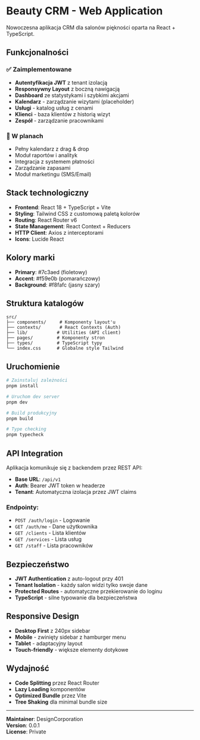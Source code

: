 # Beauty CRM - Web Application

Nowoczesna aplikacja CRM dla salonów piękności oparta na React + TypeScript.

## Funkcjonalności

### ✅ Zaimplementowane
- **Autentyfikacja JWT** z tenant izolacją
- **Responsywny Layout** z boczną nawigacją
- **Dashboard** ze statystykami i szybkimi akcjami
- **Kalendarz** - zarządzanie wizytami (placeholder)
- **Usługi** - katalog usług z cenami
- **Klienci** - baza klientów z historią wizyt
- **Zespół** - zarządzanie pracownikami

### 🔄 W planach
- Pełny kalendarz z drag & drop
- Moduł raportów i analityk
- Integracja z systemem płatności
- Zarządzanie zapasami
- Moduł marketingu (SMS/Email)

## Stack technologiczny

- **Frontend**: React 18 + TypeScript + Vite
- **Styling**: Tailwind CSS z customową paletą kolorów
- **Routing**: React Router v6
- **State Management**: React Context + Reducers
- **HTTP Client**: Axios z interceptorami
- **Icons**: Lucide React

## Kolory marki

- **Primary**: #7c3aed (fioletowy)
- **Accent**: #f59e0b (pomarańczowy)
- **Background**: #f8fafc (jasny szary)

## Struktura katalogów

```
src/
├── components/     # Komponenty layout'u
├── contexts/       # React Contexts (Auth)
├── lib/           # Utilities (API client)
├── pages/         # Komponenty stron
├── types/         # TypeScript typy
└── index.css      # Globalne style Tailwind
```

## Uruchomienie

```bash
# Zainstaluj zależności
pnpm install

# Uruchom dev server
pnpm dev

# Build produkcyjny
pnpm build

# Type checking
pnpm typecheck
```

## API Integration

Aplikacja komunikuje się z backendem przez REST API:

- **Base URL**: `/api/v1`
- **Auth**: Bearer JWT token w headerze
- **Tenant**: Automatyczna izolacja przez JWT claims

### Endpointy:
- `POST /auth/login` - Logowanie
- `GET /auth/me` - Dane użytkownika
- `GET /clients` - Lista klientów
- `GET /services` - Lista usług
- `GET /staff` - Lista pracowników

## Bezpieczeństwo

- **JWT Authentication** z auto-logout przy 401
- **Tenant Isolation** - każdy salon widzi tylko swoje dane
- **Protected Routes** - automatyczne przekierowanie do loginu
- **TypeScript** - silne typowanie dla bezpieczeństwa

## Responsive Design

- **Desktop First** z 240px sidebar
- **Mobile** - zwinięty sidebar z hamburger menu
- **Tablet** - adaptacyjny layout
- **Touch-friendly** - większe elementy dotykowe

## Wydajność

- **Code Splitting** przez React Router
- **Lazy Loading** komponentów
- **Optimized Bundle** przez Vite
- **Tree Shaking** dla minimal bundle size

---

**Maintainer**: DesignCorporation  
**Version**: 0.0.1  
**License**: Private
